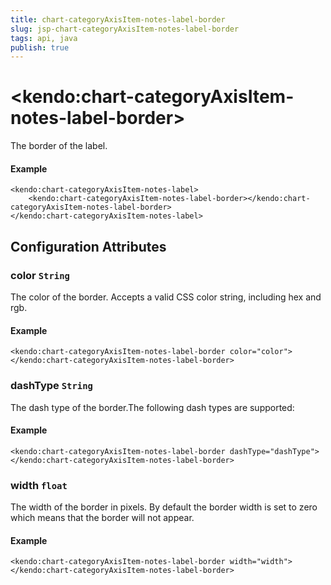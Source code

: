 ```yaml
---
title: chart-categoryAxisItem-notes-label-border
slug: jsp-chart-categoryAxisItem-notes-label-border
tags: api, java
publish: true
---
```


# \<kendo:chart-categoryAxisItem-notes-label-border\>

The border of the label.

#### Example
    <kendo:chart-categoryAxisItem-notes-label>
        <kendo:chart-categoryAxisItem-notes-label-border></kendo:chart-categoryAxisItem-notes-label-border>
    </kendo:chart-categoryAxisItem-notes-label>

## Configuration Attributes

### color `String`

The color of the border. Accepts a valid CSS color string, including hex and rgb.

#### Example
    <kendo:chart-categoryAxisItem-notes-label-border color="color">
    </kendo:chart-categoryAxisItem-notes-label-border>

### dashType `String`

The dash type of the border.The following dash types are supported:

#### Example
    <kendo:chart-categoryAxisItem-notes-label-border dashType="dashType">
    </kendo:chart-categoryAxisItem-notes-label-border>

### width `float`

The width of the border in pixels. By default the border width is set to zero which means that the border will not appear.

#### Example
    <kendo:chart-categoryAxisItem-notes-label-border width="width">
    </kendo:chart-categoryAxisItem-notes-label-border>

